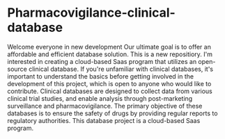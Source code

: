 # Pharmacovigilance-clinical-database
Welcome everyone in new development
Our ultimate goal is to offer an affordable and efficient database solution.
This is a new repositiory. I'm interested in creating a cloud-based Saas program that utilizes an open-source clinical database.
If you're unfamiliar with clinical databases, it's important to understand the basics before getting involved in the development of this project, which is open to anyone who would like to contribute.
Clinical databases are designed to collect data from various clinical trial studies, and enable analysis through post-marketing surveillance and pharmacovigilance. The primary objective of these databases is to ensure the safety of drugs by providing regular reports to regulatory authorities.
This database project is a cloud-based Saas program.
